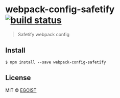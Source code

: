 # webpack-config-safetify [![build status](https://img.shields.io/circleci/project/egoist/webpack-config-safetify/master.svg)](https://circleci.com/gh/egoist/webpack-config-safetify)

> Safetify webpack config

## Install

```
$ npm install --save webpack-config-safetify
```

## License

MIT © [EGOIST](https://github.com/egoist)
